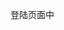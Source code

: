 登陆页面中
<template>
    <div class="user-info-container">
        <ContentField>
            <div class="card">
                <div class="card-body">
                    <div><h1>商城</h1></div>
                </div>
            </div>
            <div class="user-details">
                <div class="photo-container">
                    <img :src="user.photo" alt="用户头像" class="user-photo" />
                </div>
                <div>
                    <div>欢迎{{ user.username }}来到商城~</div>
                </div>
            </div>
            <!--列表展示商品-->
            <table class="table">
                <thead>
                    <tr>
                    <th>ID</th>
                    <th>商品图片</th>
                    <th>商品名</th>
                    <th>单价</th>
                    <th>库存</th>
                    <th>简介</th>
                    <th>操作</th>
                    </tr>
                </thead>
                <tbody><!--每个商品占一行-->
                    <tr v-for="merchandise in merchandises" :key="merchandise.id">
                        <th scope="row">{{ merchandise.id }}</th>
                        <td>
                            <img :src="merchandise.merimg" alt="商品图片" class="merchandise-image" />
                        </td>
                        <td>{{ merchandise.mername }}</td>
                        <td>{{ merchandise.mervalue }}</td>
                        <td>{{ merchandise.mernum }}</td>
                        <td>{{ merchandise.description }}</td>
                        <td>
                            <button
                                type="button"
                                class="btn btn-success"
                                data-bs-toggle="modal" :data-bs-target="'#buy-merchandise-modal-'+merchandise.id"> 购买
                            </button>
                        </td>
                        
                    </tr>
                   


                </tbody>
                </table>
            <!--商城表单end-->
        </ContentField>


    </div>

     <!--Modal实现-->
<div class="modal fade" :id="'buy-merchandise-modal-'+merchandise.id" tabindex="-1">
                        <div class="modal-dialog">
                            <div class="modal-content">
                            <div class="modal-header">
                                <h1 class="modal-title fs-5">选择购买</h1>
                                <button type="button" class="btn-close" data-bs-dismiss="modal"></button>
                            </div>
                            <div class="modal-body">
                                <!--forms start-->
                                <div class="mb-3">
                                    <label for="buy-num" class="form-label">购买个数</label>
                                    <input type="text" class="form-control" id="buy-num" placeholder="请输入购买的个数" v-model="purchaseQuantity">
                                </div>
                                <!--forms end-->
                            </div>
                            <div class="modal-footer">
                                <button type="button" class="btn btn-primary" data-bs-toggle="modal"  @click="submitPurchase">
                                    提交
                                </button>
                                <button type="button" class="btn btn-secondary" data-bs-dismiss="modal">
                                    关闭
                                </button>
                            </div>
                            </div>
                        </div>
                        </div>
                        <!--Modal end-->
    
    
    
</template>

<script>
import ContentField from '@/components/ContentField.vue';
import $ from 'jquery';
import { reactive } from 'vue';
import { useStore } from 'vuex';
import {ref} from 'vue';

export default { 
    components: {
        ContentField
    },
    setup() {
        const store = useStore();
        const merchandise=reactive({
            mername:"",
            mervalue:"",
            mernum:0,
            merimg:"",
            description:"",
            error_msg:"",

        });
        const user = reactive({
            username:'',
            phone: '',
            email: '',
            mernum: 0,
            photo: '' 
        });
        let merchandises = ref([]); // 商品数据

        //传User信息
        $.ajax({
          //url: "http://127.0.0.1:3000/user/",
            url: "http://127.0.0.1:3000/user/manage/",
            type: "GET",
            headers: {
                Authorization: "Bearer " + store.state.user.token,
                
            },
            success(resp) {
                console.log("这里是token",store.state.user.token),
                user.phone = resp.phone;
                user.email = resp.email;
                user.username = resp.username;
                user.photo = resp.photo; // 假设后端返回字段为 photo
                console.log("用户信息获取成功:", resp);
                console.log("it is username:",user.username);
            },
            error(err) {
                console.error("获取用户信息失败:", err);
            }
        });

        
        //show商品
        const refresh_merchandises =()=>{
            const jwt_token=localStorage.getItem("jwt_token");
            $.ajax({
                url: "http://127.0.0.1:3000/user/merchandise/getlist/",
                type:"GET",
                headers: {
                    Authorization: "Bearer " + jwt_token,
                },
                success(resp)
                {
                    //后端返回一个列表
                    merchandises.value = resp;
                    console.log("merchandise get successfuly");
                },
                error(resp)
                {
                    
                    console.log(resp);
                }
            })
        }
        refresh_merchandises();

        //BUY
        const purchaseQuantity = ref(1); // 默认购买数量
        const selectedMerchandise = reactive({
        id: "",
        mername: "",
        mervalue: "",
        mernum: 0,
        });

        // 设置当前选择的商品数据
        const setModalData = (merchandise) => {
            console.log("选中商品信息：", merchandise);
            selectedMerchandise.id = merchandise.id;
            selectedMerchandise.mername = merchandise.mername;
            selectedMerchandise.mervalue = merchandise.mervalue;
            selectedMerchandise.mernum = merchandise.mernum;
            purchaseQuantity.value =1; // 重置购买数量
        };

        // 提交购买请求
        const submitPurchase = () => {
        const jwt_token = localStorage.getItem("jwt_token");
        $.ajax({
            url: "http://127.0.0.1:3000/user/merchandise/buy/",
            type: "POST",
            headers: {
            Authorization: "Bearer " + jwt_token,
            },
            data: {
            merid: selectedMerchandise.username,
            mernum: purchaseQuantity,
            },
            success(resp) {
                console.log(resp);
            alert("购买成功！");
            refresh_merchandises(); // 重新刷新商品列表
            },
            error(err) {
                console.log("it is mername:",selectedMerchandise.mername);
                console.log("it is mervalue:",purchaseQuantity);
                console.error(err);
            alert("购买失败：" + err.responseJSON.message);
            },
        });
        };
        
        

        return {
            user,merchandises,merchandise,
            //buy
            purchaseQuantity,selectedMerchandise,setModalData,submitPurchase,
        };

        
    }
};
</script>

<style scoped>
div.error-message{
    color:red;
}



.user-photo {
    width: 100px;
    height: 100px;
    border-radius: 50%; /* 将图片裁剪为圆形 */
    object-fit: cover; /* 确保图片以正确比例显示 */
    border: 2px solid #ddd;
}
</style>